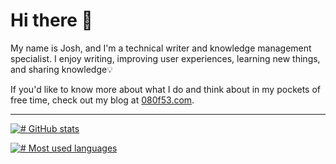 <!DOCTYPE html>
<html>
<head>
  <link href="https://famichiki.jp/@josh" rel="me">
</head>
</html>

# Hi there 👋

My name is Josh, and I'm a technical writer and knowledge management specialist. I enjoy writing, improving user experiences, learning new things, and sharing knowledge💡

If you'd like to know more about what I do and think about in my pockets of free time, check out my blog at [080f53.com](https://www.080f53.com/blog/).

-----

[![# GitHub stats](https://github-readme-stats.vercel.app/api?username=josh-wong&include_all_commits=true&show_icons=true)](#GitHub-stats)

[![# Most used languages](https://github-readme-stats.vercel.app/api/top-langs?username=josh-wong&langs_count=10)](#Most-used-languages)

